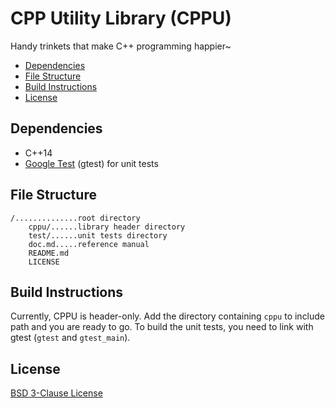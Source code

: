 # CPP Utility Library (CPPU)

Handy trinkets that make C++ programming happier~

- [Dependencies](#depend)
- [File Structure](#struct)
- [Build Instructions](#build)
- [License](#license)

<a name="depend"></a>
## Dependencies

- C++14
- [Google Test](https://github.com/google/googletest) (gtest) for unit tests

<a name="struct"></a>
## File Structure

~~~
/..............root directory
    cppu/......library header directory
    test/......unit tests directory
    doc.md.....reference manual
    README.md
    LICENSE
~~~

<a name="build"></a>
## Build Instructions

Currently, CPPU is header-only. Add the directory containing `cppu` to include
path and you are ready to go. To build the unit tests, you need to link with
gtest (`gtest` and `gtest_main`).

<a name="license"></a>
## License

[BSD 3-Clause License](https://opensource.org/licenses/BSD-3-Clause)
